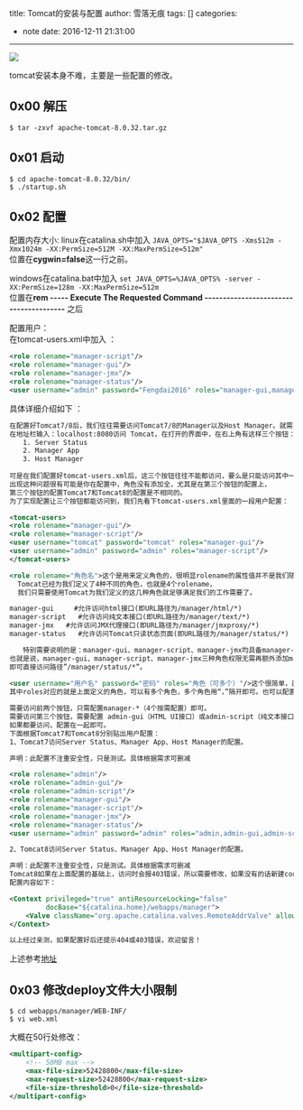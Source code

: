 title: Tomcat的安装与配置
author: 雪落无痕
tags: []
categories:
  - note
date: 2016-12-11 21:31:00
---
![](https://ws1.sinaimg.cn/large/683a46dcly1fy34q5qptnj20ep07hmxb.jpg)

tomcat安装本身不难，主要是一些配置的修改。

## 0x00 解压

```
$ tar -zxvf apache-tomcat-8.0.32.tar.gz
```

## 0x01 启动

```
$ cd apache-tomcat-8.0.32/bin/
$ ./startup.sh
```

<!--more-->

## 0x02 配置

配置内存大小:	
linux在catalina.sh中加入
`JAVA_OPTS="$JAVA_OPTS -Xms512m -Xmx1024m -XX:PermSize=512M -XX:MaxPermSize=512m"`	
位置在**cygwin=false**这一行之前。

windows在catalina.bat中加入	
`set JAVA_OPTS=%JAVA_OPTS% -server -XX:PermSize=128m -XX:MaxPermSize=512m`	
位置在**rem ----- Execute The Requested Command ---------------------------------------** 之后

配置用户：	
在tomcat-users.xml中加入 ：

```xml
<role rolename="manager-script"/>
<role rolename="manager-gui"/>
<role rolename="manager-jmx"/>
<role rolename="manager-status"/>
<user username="admin" password="Fengdai2016" roles="manager-gui,manager-status"/>
```

具体详细介绍如下 ：

```xml
在配置好Tomcat7/8后，我们往往需要访问Tomcat7/8的Manager以及Host Manager。就需要在tomcat-users.xml中配置用户角色来实现。
在地址栏输入：localhost:8080访问 Tomcat，在打开的界面中，在右上角有这样三个按钮：
　　1. Server Status
　　2. Manager App
　　3. Host Manager
　　
可是在我们配置好tomcat-users.xml后，这三个按钮往往不能都访问，要么是只能访问其中一个，或者就是两个。
出现这种问题很有可能是你在配置中，角色没有添加全，尤其是在第三个按钮的配置上，
第三个按钮的配置Tomcat7和Tomcat8的配置是不相同的。
为了实现配置让三个按钮都能访问到，我们先看下tomcat-users.xml里面的一段用户配置：

<tomcat-users>
<role rolename="manager-gui"/>
<role rolename="manager-script"/>
<user username="tomcat" password="tomcat" roles="manager-gui"/>
<user username="admin" password="admin" roles="manager-script"/>
</tomcat-users>

<role rolename="角色名">这个是用来定义角色的，很明显rolename的属性值并不是我们随意写的。实际上，
  Tomcat已经为我们定义了4种不同的角色，也就是4个rolename，
  我们只需要使用Tomcat为我们定义的这几种角色就足够满足我们的工作需要了。

manager-gui     #允许访问html接口(即URL路径为/manager/html/*)
manager-script   #允许访问纯文本接口(即URL路径为/manager/text/*)
manager-jmx   #允许访问JMX代理接口(即URL路径为/manager/jmxproxy/*)
manager-status   #允许访问Tomcat只读状态页面(即URL路径为/manager/status/*)

　　特别需要说明的是：manager-gui、manager-script、manager-jmx均具备manager-status的权限，
也就是说，manager-gui、manager-script、manager-jmx三种角色权限无需再额外添加manager-status权限，
即可直接访问路径”/manager/status/*”。
　　
<user username="用户名" password="密码" roles="角色（可多个）"/>这个很简单，就是用来表示用户的，
其中roles对应的就是上面定义的角色，可以有多个角色，多个角色用“，”隔开即可。也可以配置多个用户。

需要访问前两个按钮，只需配置manager-*（4个按需配置）即可。
需要访问第三个按钮，需要配置 admin-gui（HTML UI接口）或admin-script（纯文本接口）。
如果都要访问，配置在一起即可。
下面根据Tomcat7和Tomcat8分别贴出用户配置：
1、Tomcat7访问Server Status、Manager App、Host Manager的配置。

声明：此配置不注重安全性，只是测试。具体根据需求可删减

<role rolename="admin"/>
<role rolename="admin-gui"/>
<role rolename="admin-script"/>
<role rolename="manager-gui"/>
<role rolename="manager-script"/>
<role rolename="manager-jmx"/>
<role rolename="manager-status"/>
<user username="admin" password="admin" roles="admin,admin-gui,admin-script,manager-gui,manager-script,manager-jmx,manager-status"/>

2、Tomcat8访问Server Status、Manager App、Host Manager的配置。

声明：此配置不注重安全性，只是测试。具体根据需求可删减
Tomcat8如果在上面配置的基础上，访问时会报403错误，所以需要修改，如果没有的话新建conf/Catalina/localhost/manager.xml 文件。
配置内容如下：

<Context privileged="true" antiResourceLocking="false"
         docBase="${catalina.home}/webapps/manager">
    <Valve className="org.apache.catalina.valves.RemoteAddrValve" allow="^.*$" />
</Context>

以上经过亲测，如果配置好后还提示404或403错误，欢迎留言！
```

上述参考[地址](http://blog.csdn.net/weixian52034/article/details/53218584)

## 0x03 修改deploy文件大小限制

```
$ cd webapps/manager/WEB-INF/
$ vi web.xml
```

大概在50行处修改：

```xml
<multipart-config>
    <!-- 50MB max -->
    <max-file-size>52428800</max-file-size>
    <max-request-size>52428800</max-request-size>
    <file-size-threshold>0</file-size-threshold>
</multipart-config>
```